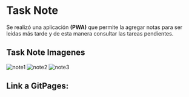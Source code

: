 # Task Note


Se realizó una aplicación **(PWA)** que permite la agregar notas para ser leidas más tarde y de esta manera consultar las tareas pendientes. 

## Task Note Imagenes ##

![note1](https://user-images.githubusercontent.com/113116204/205044068-bb04b194-401e-4739-8203-f135d278d900.jpg)
![note2](https://user-images.githubusercontent.com/113116204/205044073-d7ecbb09-233b-497b-bf3b-17377efa5c7c.jpg)
![note3](https://user-images.githubusercontent.com/113116204/205044077-b2be0a79-374f-44eb-b7a6-2dab74ce716e.jpg)



##  Link a GitPages: ##

